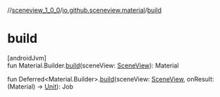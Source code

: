 //[sceneview_1_0_0](../../index.md)/[io.github.sceneview.material](index.md)/[build](build.md)

# build

[androidJvm]\
fun Material.Builder.[build](build.md)(sceneView: [SceneView](../io.github.sceneview/-scene-view/index.md)): Material

fun Deferred&lt;Material.Builder&gt;.[build](build.md)(sceneView: [SceneView](../io.github.sceneview/-scene-view/index.md), onResult: (Material) -&gt; [Unit](https://kotlinlang.org/api/latest/jvm/stdlib/kotlin/-unit/index.html)): Job
